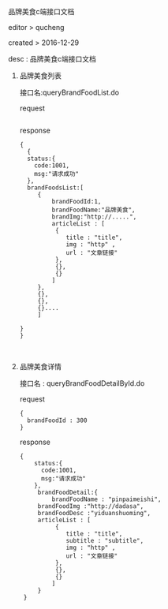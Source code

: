 品牌美食c端接口文档

editor > qucheng

created > 2016-12-29

desc : 品牌美食c端接口文档



1. 品牌美食列表

   接口名:queryBrandFoodList.do

   request

   ```

   ```

   response

   ```
   {
     {
     status:{
       code:1001,
       msg:"请求成功"
     },
     brandFoodsList:[
     	{
     		brandFoodId:1,
     		brandFoodName:"品牌美食",
     		brandImg:"http://.....",
     		articleList : [
             {
             	title : "title",
             	img : "http" ,
             	url : "文章链接"
             },
             {},
             {}
     		]
     	},
     	{},
     	{},
     	{}....
     	]
     
   }
   }
   ```

   ​

2. 品牌美食详情

   接口名 : queryBrandFoodDetailById.do

   request

   ```
   {
     brandFoodId : 300
   }
   ```

   response


   ```
   {
       status:{
         code:1001,
         msg:"请求成功"
       },
    	brandFoodDetail:{
         	brandFoodName : "pinpaimeishi",
   		brandFoodImg :"http://dadasa",
   		brandFoodDesc :"yiduanshuoming",
   		articleList : [
             {
             	title : "title",
             	subtitle : "subtitle",
             	img : "http" ,
             	url : "文章链接"
             },
             {},
             {}
     		]
    	}
    }
   ```

   ​